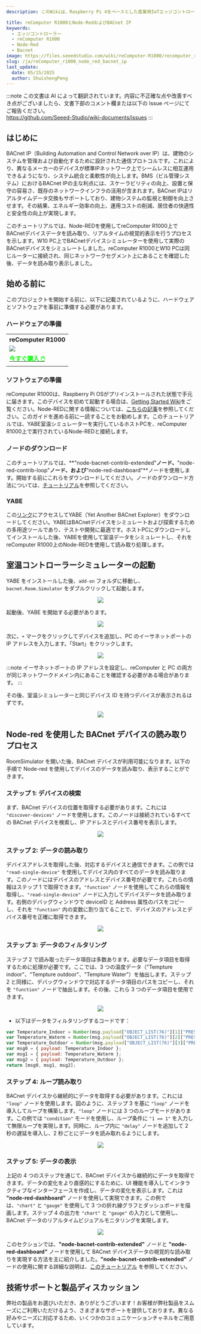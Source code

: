 ```yaml
---
description: このWikiは、Raspberry Pi 4をベースとした産業用IoTエッジコントローラーであるreComputer R1000の使用方法についての包括的なガイドを提供します。Node-REDのセットアップ、YABEを使用した室温のシミュレーション、および効率的なビル管理システム（BMS）統合のためのBACnet IPデバイスパラメータの発見と読み取り方法を含みます。

title: reComputer R1000とNode-RedおよびBACnet IP
keywords:
  - エッジコントローラー
  - reComputer R1000
  - Node-Red
  - Bacnet
image: https://files.seeedstudio.com/wiki/reComputer-R1000/recomputer_r_images/01.png
slug: /ja/reComputer_r1000_node_red_bacnet_ip
last_update:
  date: 05/15/2025
  author: ShuishengPeng
---
```

:::note
この文書は AI によって翻訳されています。内容に不正確な点や改善すべき点がございましたら、文書下部のコメント欄または以下の Issue ページにてご報告ください。  
https://github.com/Seeed-Studio/wiki-documents/issues
:::

## はじめに
BACnet IP（Building Automation and Control Network over IP）は、建物のシステムを管理および自動化するために設計された通信プロトコルです。これにより、異なるメーカーのデバイスが標準IPネットワーク上でシームレスに相互運用できるようになり、システム統合と柔軟性が向上します。BMS（ビル管理システム）におけるBACnet IPの主な利点には、スケーラビリティの向上、設置と保守の容易さ、既存のネットワークインフラの活用が含まれます。BACnet IPはリアルタイムデータ交換もサポートしており、建物システムの監視と制御を向上させます。その結果、エネルギー効率の向上、運用コストの削減、居住者の快適性と安全性の向上が実現します。

このチュートリアルでは、Node-REDを使用してreComputer R1000上でBACnetデバイスデータを読み取り、リアルタイムの視覚的表示を行うプロセスを示します。W10 PC上でBACnetデバイスシミュレーターを使用して実際のBACnetデバイスをシミュレートしました。reComputer R1000とW10 PCは同じルーターに接続され、同じネットワークセグメント上にあることを確認した後、データを読み取り表示しました。

## 始める前に

このプロジェクトを開始する前に、以下に記載されているように、ハードウェアとソフトウェアを事前に準備する必要があります。

### ハードウェアの準備

<div class="table-center">
	<table class="table-nobg">
    <tr class="table-trnobg">
      <th class="table-trnobg">reComputer R1000</th>
		</tr>
    <tr class="table-trnobg"></tr>
		<tr class="table-trnobg">
			<td class="table-trnobg"><div style={{textAlign:'center'}}><img src="https://files.seeedstudio.com/wiki/reComputer-R1000/recomputer_r_images/01.png" style={{width:300, height:'auto'}}/></div></td>
		</tr>
    <tr class="table-trnobg"></tr>
		<tr class="table-trnobg">
			<td class="table-trnobg"><div class="get_one_now_container" style={{textAlign: 'center'}}><a class="get_one_now_item" href="https://www.seeedstudio.com/reComputer-R1025-10-p-5895.html" target="_blank" rel="noopener noreferrer">
              <strong><span><font color={'FFFFFF'} size={"4"}> 今すぐ購入 🖱️</font></span></strong>
          </a></div></td>
        </tr>
    </table>
    </div>

### ソフトウェアの準備

reComputer R1000は、Raspberry Pi OSがプリインストールされた状態で手元に届きます。このデバイスを初めて起動する場合は、[Getting Started Wiki](https://wiki.seeedstudio.com/ja/reComputer_r/)をご覧ください。Node-REDに関する情報については、[こちらの記事](https://wiki.seeedstudio.com/ja/Edge-Box-Getting-Started-with-Node-Red/)を参照してください。このガイドを進める前に一読することをお勧めします。このチュートリアルでは、YABE室温シミュレーターを実行しているホストPCを、reComputer R1000上で実行されているNode-REDと接続します。

### ノードのダウンロード
このチュートリアルでは、**"node-bacnet-contrib-extended"**ノード、**"node-red-contrib-loop"**ノード、および**"node-red-dashboard"**ノードを使用します。開始する前にこれらをダウンロードしてください。ノードのダウンロード方法については、[チュートリアル](https://wiki.seeedstudio.com/ja/Edge-Box-Getting-Started-with-Node-Red/)を参照してください。

### YABE

この[リンク](https://sourceforge.net/projects/yetanotherbacnetexplorer/)にアクセスしてYABE（Yet Another BACnet Explorer）をダウンロードしてください。YABEはBACnetデバイスをシミュレートおよび探索するための多用途ツールであり、テストや開発に最適です。ホストPCにダウンロードしてインストールした後、YABEを使用して室温データをシミュレートし、それをreComputer R1000上のNode-REDを使用して読み取り処理します。

## 室温コントローラーシミュレーターの起動

YABE をインストールした後、`add-on` フォルダに移動し、`bacnet.Room.Simulator` をダブルクリックして起動します。

<center><img width={600} src="https://files.seeedstudio.com/wiki/Edge_Box/nodered/room-simulator.PNG" /></center>

起動後、YABE を開始する必要があります。

<center><img width={600} src="https://files.seeedstudio.com/wiki/Edge_Box/nodered/Yabe-app.png" /></center>

次に、`+` マークをクリックしてデバイスを追加し、PC のイーサネットポートの IP アドレスを入力します。「Start」をクリックします。

<center><img width={600} src="https://files.seeedstudio.com/wiki/Edge_Box/nodered/YABE-config.PNG" /></center>

:::note
イーサネットポートの IP アドレスを設定し、reComputer と PC の両方が同じネットワークドメイン内にあることを確認する必要がある場合があります。
:::

その後、室温シミュレーターと同じデバイス ID を持つデバイスが表示されるはずです。

<center><img width={600} src="https://files.seeedstudio.com/wiki/Edge_Box/nodered/simulator&YABE.PNG" /></center>

## Node-red を使用した BACnet デバイスの読み取りプロセス

RoomSimulator を開いた後、BACnet デバイスが利用可能になります。以下の手順で Node-red を使用してデバイスのデータを読み取り、表示することができます。

### ステップ 1: デバイスの検索

まず、BACnet デバイスの位置を取得する必要があります。これには `"discover-devices"` ノードを使用します。このノードは接続されているすべての BACnet デバイスを検索し、IP アドレスとデバイス番号を表示します。

<center><img width={800} src="https://files.seeedstudio.com/wiki/reComputer-R1000/Node_red_pic/1Search_device.gif" /></center>

### ステップ 2: データの読み取り

デバイスアドレスを取得した後、対応するデバイスと通信できます。この例では `"read-single-device"` を使用してデバイス内のすべてのデータを読み取ります。このノードにはデバイスのアドレスとデバイス番号が必要です。これらの情報はステップ 1 で取得できます。`"function"` ノードを使用してこれらの情報を取得し、`"read-single-device"` ノードに入力してデバイスデータを読み取ります。右側のデバッグウィンドウで deviceID と Address 属性のパスをコピーし、それを `"function"` 内の変数に割り当てることで、デバイスのアドレスとデバイス番号を正確に取得できます。

<center><img width={800} src="https://files.seeedstudio.com/wiki/reComputer-R1000/Node_red_pic/2ReadSingleDevice.gif" /></center>

### ステップ 3: データのフィルタリング

ステップ 2 で読み取ったデータ項目は多数あります。必要なデータ項目を取得するために処理が必要です。ここでは、3 つの温度データ（"Tempture indoor"、"Tempture outdoor"、"Tempture Water"）を抽出します。ステップ 2 と同様に、デバッグウィンドウで対応するデータ項目のパスをコピーし、それを `"function"` ノードで抽出します。その後、これら 3 つのデータ項目を使用できます。

<center><img width={800} src="https://files.seeedstudio.com/wiki/reComputer-R1000/Node_red_pic/3Filter_data.gif" /></center>

- 以下はデータをフィルタリングするコードです：
```javascript
var Temperature_Indoor = Number(msg.payload["OBJECT_LIST(76)"][1]["PRESENT_VALUE(85)"]); 
var Temperature_Waterm = Number(msg.payload["OBJECT_LIST(76)"][2]["PRESENT_VALUE(85)"]); 
var Temperature_Outdoor = Number(msg.payload["OBJECT_LIST(76)"][3]["PRESENT_VALUE(85)"]); 
var msg0 = { payload: Temperature_Indoor };
var msg1 = { payload: Temperature_Waterm };
var msg2 = { payload: Temperature_Outdoor };
return [msg0, msg1, msg2];
```

### ステップ 4: ループ読み取り

BACnet デバイスから継続的にデータを取得する必要があります。これには `"loop"` ノードを使用します。図のように、ステップ 3 を基に `"loop"` ノードを導入してループを構築します。`"loop"` ノードには 3 つのループモードがあります。この例では `"condition"` モードを使用し、ループ条件に `"1 == 1"` を入力して無限ループを実現します。同時に、ループ内に `"delay"` ノードを追加して 2 秒の遅延を導入し、2 秒ごとにデータを読み取れるようにします。

<center><img width={800} src="https://files.seeedstudio.com/wiki/reComputer-R1000/Node_red_pic/4Loop_reading.gif" /></center>

### ステップ 5: データの表示

上記の 4 つのステップを通じて、BACnet デバイスから継続的にデータを取得できます。データの変化をより直感的にするために、UI 機能を導入してインタラクティブなインターフェースを作成し、データの変化を表示します。これは **"node-red-dashboard"** ノードを使用して実現できます。この例では、`"chart"` と `"gauge"` を使用して 3 つの折れ線グラフとダッシュボードを描画します。ステップ 4 の出力を `"chart"` と `"gauge"` の入力として使用し、BACnet データのリアルタイムビジュアルモニタリングを実現します。

<center><img width={800} src="https://files.seeedstudio.com/wiki/reComputer-R1000/Node_red_pic/5show.gif" /></center>

このセクションでは、**"node-bacnet-contrib-extended"** ノードと **"node-red-dashboard"** ノードを使用して BACnet デバイスデータの視覚的な読み取りを実現する方法を主に紹介しました。**"node-bacnet-contrib-extended"** ノードの使用に関する詳細な説明は、[このチュートリアル](https://wiki.seeedstudio.com/ja/edge_box_rpi_200_node_red_bacnet_tcp/) を参照してください。

## 技術サポートと製品ディスカッション

弊社の製品をお選びいただき、ありがとうございます！お客様が弊社製品をスムーズにご利用いただけるよう、さまざまなサポートを提供しております。異なる好みやニーズに対応するため、いくつかのコミュニケーションチャネルをご用意しています。

<div class="button_tech_support_container">
<a href="https://forum.seeedstudio.com/" class="button_forum"></a> 
<a href="https://www.seeedstudio.com/contacts" class="button_email"></a>
</div>

<div class="button_tech_support_container">
<a href="https://discord.gg/eWkprNDMU7" class="button_discord"></a> 
<a href="https://github.com/Seeed-Studio/wiki-documents/discussions/69" class="button_discussion"></a>
</div>